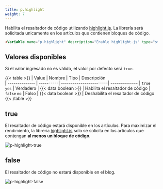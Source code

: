 ```yaml
---
title: p.highlight
weight: 7
---
```


Habilita el resaltador de código utilizando [highlight.js](https://highlightjs.org/). La librería será solicitada unicamente en los artículos que contienen bloques de código. 

```html
<Variable name="p.highlight" description="Enable highlight.js" type="string" value="false"/>
```

## Valores disponibles

Si el valor ingresado no es válido, el valor por defecto será `true`.

{{< table >}}
| Value          | Nombre    | Tipo                    | Descripción   
| -------------- | ----------| ------------------------| --------------
| `true` `yes`   | Verdadero | {{< data boolean >}}    | Habilita el resaltador de código
| `false` `no`   | Falso     | {{< data boolean >}}    | Deshabilita el resaltador de código
{{< /table >}}

## true

El resaltador de código estará disponible en los artículos. Para maximizar el rendimiento, la librería [highlight.js](https://highlightjs.org/) solo se solicita en los artículos que contengan **al menos un bloque de código**.


![p-highlight-true](/images/variables/post/p-highlight-true.png)


## false

El resaltador de código no estará disponible en el blog.

![p-highlight-false](/images/variables/post/p-highlight-false.png)
